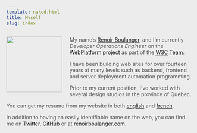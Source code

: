 ```yaml
---
template: naked.html
title: Myself
slug: index
---
```


<section class="about" itemscope id="is" itemtype="http://schema.org/Person">
<b class="pull-left" style="display:block;"><img width="150" alt="" itemprop="image" src="//www.gravatar.com/avatar/cbf8c9036c204fe85e15155f9d70faec?s=500" /></b>

My name’s [<span itemprop="givenName">Renoir</span> <span itemprop="familyName">Boulanger</span>][renoirboulanger-site],
and I’m currently <em itemprop="jobTitle">Developer Operations Engineer</em> on the [WebPlatform project][webplatform] as part of the [<span itemprop-reverse="member"><abbr title="World Wide Web Consortium">W3C</abbr></span> Team][w3t].

I have been building web sites for over  <data value="14">fourteen</data>  years at many levels such as backend, frontend and server deployment automation programming.

Prior to my current position, I’ve worked with several design studios in the province of Quebec.

You can get my resume from my website in both [english][resume-english] and [french][resume-french].

In addition to having an easily identifiable name on the web, you can find me on [Twitter][renoirb-twitter], [GitHub][renoirb-gh] or at <a href="https://renoirboulanger.com/">renoirboulanger.com</a>.

</section>

  [renoirboulanger-site]: https://renoirboulanger.com/about/
  [w3t]: http://w3.org/People/#renoirb
  [resume-english]: /resume
  [resume-french]: /cv "C.V. de Renoir Boulanger en français"
  [renoirb-twitter]: https://twitter.com/renoirb "@renoirb on Twitter"
  [renoirb-gh]: https://github.com/renoirb "@renoirb on GitHub"
  [webplatform]: https://www.webplatform.org/

  <style>
    ::-moz-selection { background: #fe57a1; color: #555; text-shadow: none; }
    ::selection { background: #ececec; color: #555; text-shadow: none; }
    html { padding: 30px 10px; font-size: 20px; line-height: 1.4; color: #555; background: #ececec; -webkit-text-size-adjust: 100%; -ms-text-size-adjust: 100%; }
    body { max-width: 500px; _width: 500px; margin: 10% auto; }
    h1 { font-family: sans-serif; font-size: 4em; text-align: center; }
    h1 i[title] { font-size: 0.5em; }
    h1 span { color: #bbb; font-size: 0.3em; display:block; }
    h3 { margin: 1.5em 0 0.5em; }
    p { margin: 1em 0; }
    ul { padding: 0 0 0 40px; margin: 1em 0; }
    #contents { margin: 0 auto; }
    .pull-left{float:left; margin-right:20px; }
  </style>
